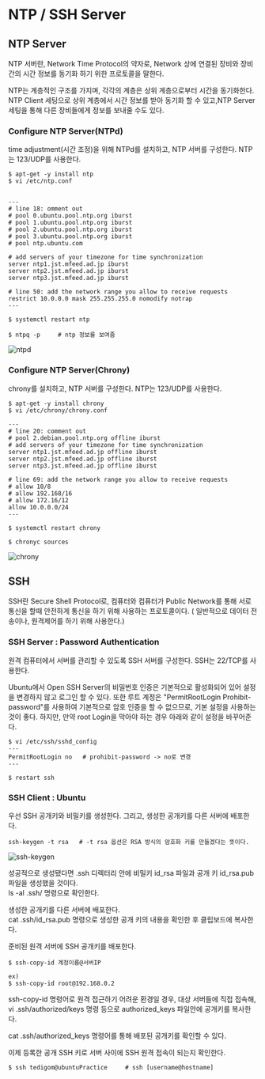 # NTP / SSH Server 

## NTP Server
NTP 서버란, Network Time Protocol의 약자로, Network 상에 연결된 장비와 장비 간의 시간 정보를 동기화 하기 위한 프로토콜을 말한다.  

NTP는 계층적인 구조를 가지며, 각각의 계층은 상위 계층으로부터 시간을 동기화한다. NTP Client 세팅으로 상위 계층에서 시간 정보를 받아 동기화 할 수 있고,NTP Server 세팅을 통해 다른 장비들에게 정보를 보내줄 수도 있다.

### Configure NTP Server(NTPd)
time adjustment(시간 조정)을 위해 NTPd를 설치하고, NTP 서버를 구성한다. NTP는 123/UDP를 사용한다.  

~~~
$ apt-get -y install ntp
$ vi /etc/ntp.conf


---
# line 18: omment out
# pool 0.ubuntu.pool.ntp.org iburst
# pool 1.ubuntu.pool.ntp.org iburst
# pool 2.ubuntu.pool.ntp.org iburst
# pool 3.ubuntu.pool.ntp.org iburst
# pool ntp.ubuntu.com

# add servers of your timezone for time synchronization
server ntp1.jst.mfeed.ad.jp iburst
server ntp2.jst.mfeed.ad.jp iburst
server ntp3.jst.mfeed.ad.jp iburst

# line 50: add the network range you allow to receive requests
restrict 10.0.0.0 mask 255.255.255.0 nomodify notrap
---

$ systemctl restart ntp

$ ntpq -p     # ntp 정보를 보여줌
~~~
![ntpd](https://github.com/Tedigom/study/blob/master/Linux%20Command%20Line/ubuntuStudy/ubuntuPractice_image/2.ntp,ssh/ntpd.PNG?raw=true)


### Configure NTP Server(Chrony)
chrony를 설치하고, NTP 서버를 구성한다. NTP는 123/UDP를 사용한다.

~~~
$ apt-get -y install chrony
$ vi /etc/chrony/chrony.conf

---
# line 20: comment out
# pool 2.debian.pool.ntp.org offline iburst
# add servers of your timezone for time synchronization
server ntp1.jst.mfeed.ad.jp offline iburst
server ntp2.jst.mfeed.ad.jp offline iburst
server ntp3.jst.mfeed.ad.jp offline iburst

# line 69: add the network range you allow to receive requests
# allow 10/8
# allow 192.168/16
# allow 172.16/12
allow 10.0.0.0/24
---

$ systemctl restart chrony

$ chronyc sources
~~~

![chrony](https://github.com/Tedigom/study/blob/master/Linux%20Command%20Line/ubuntuStudy/ubuntuPractice_image/2.ntp,ssh/chrony.PNG?raw=true)

## SSH
SSH란 Secure Shell Protocol로, 컴퓨터와 컴퓨터가 Public Network를 통해 서로 통신을 할때 안전하게 통신을 하기 위해 사용하는 프로토콜이다. ( 일반적으로 데이터 전송이나, 원격제어를 하기 위해 사용한다.)

### SSH Server : Password Authentication
원격 컴퓨터에서 서버를 관리할 수 있도록 SSH 서버를 구성한다. SSH는 22/TCP를 사용한다.  

Ubuntu에서 Open SSH Server의 비밀번호 인증은 기본적으로 활성화되어 있어 설정을 변경하지 않고 로그인 할 수 있다. 또한 루트 계정은 "PermitRootLogin Prohibit-password"를 사용하여 기본적으로 암호 인증을 할 수 없으므로, 기본 설정을 사용하는 것이 좋다. 하지만, 만약 root Login을 막아야 하는 경우 아래와 같이 설정을 바꾸어준다.

~~~
$ vi /etc/ssh/sshd_config
---
PermitRootLogin no   # prohibit-password -> no로 변경
---

$ restart ssh
~~~

### SSH Client : Ubuntu
우선 SSH 공개키와 비밀키를 생성한다. 그리고, 생성한 공개키를 다른 서버에 배포한다.
~~~
ssh-keygen -t rsa   # -t rsa 옵션은 RSA 방식의 암호화 키를 만들겠다는 뜻이다.
~~~
![ssh-keygen](https://github.com/Tedigom/study/blob/master/Linux%20Command%20Line/ubuntuStudy/ubuntuPractice_image/2.ntp,ssh/ssh-keygen.PNG?raw=true)

성공적으로 생성됐다면 .ssh 디렉터리 안에 비밀키 id_rsa 파일과 공개 키 id_rsa.pub 파일을 생성했을 것이다.  
ls -al .ssh/ 명령으로 확인한다.  

생성한 공개키를 다른 서버에 배포한다.  
cat .ssh/id_rsa.pub 명령으로 생성한 공개 키의 내용을 확인한 후 클립보드에 복사한다.  

준비된 원격 서버에 SSH 공개키를 배포한다.  
~~~
$ ssh-copy-id 계정이름@서버IP

ex)
$ ssh-copy-id root@192.168.0.2
~~~
ssh-copy-id 명령어로 원격 접근하기 어려운 환경일 경우, 대상 서버들에 직접 접속해, vi .ssh/authorized/keys 명령 등으로 authorized_keys 파일안에 공개키를 복사한다.  

cat .ssh/authorized_keys 명령어를 통해 배포된 공개키를 확인할 수 있다. 

이제 등록한 공개 SSH 키로 서버 사이에 SSH 원격 접속이 되는지 확인한다. 
~~~
$ ssh tedigom@ubuntuPractice     # ssh [username@hostname]
~~~

